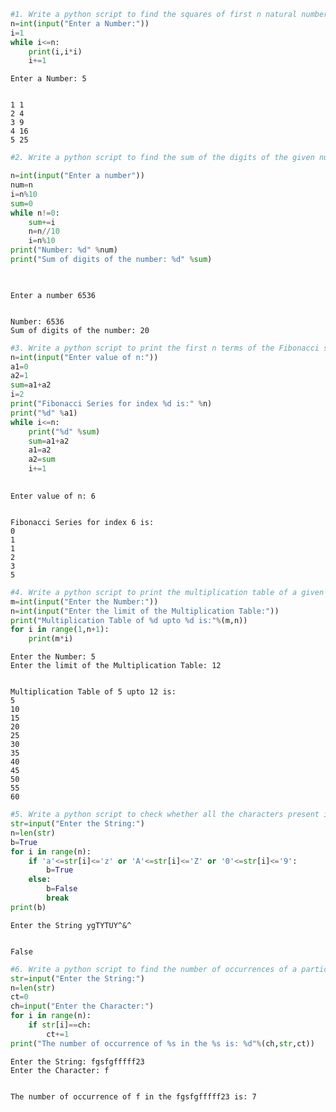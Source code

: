 ```python
#1. Write a python script to find the squares of first n natural numbers
n=int(input("Enter a Number:"))
i=1
while i<=n:
    print(i,i*i)
    i+=1
```

    Enter a Number: 5
    

    1 1
    2 4
    3 9
    4 16
    5 25
    


```python
#2. Write a python script to find the sum of the digits of the given number using a while loop. Display the number and the sum.

n=int(input("Enter a number"))
num=n
i=n%10
sum=0
while n!=0:
    sum+=i
    n=n//10
    i=n%10
print("Number: %d" %num)
print("Sum of digits of the number: %d" %sum)

    
```

    Enter a number 6536
    

    Number: 6536
    Sum of digits of the number: 20
    


```python
#3. Write a python script to print the first n terms of the Fibonacci series using while loop
n=int(input("Enter value of n:"))
a1=0
a2=1
sum=a1+a2
i=2
print("Fibonacci Series for index %d is:" %n)
print("%d" %a1)
while i<=n:
    print("%d" %sum)
    sum=a1+a2
    a1=a2
    a2=sum
    i+=1
    

```

    Enter value of n: 6
    

    Fibonacci Series for index 6 is:
    0
    1
    1
    2
    3
    5
    


```python
#4. Write a python script to print the multiplication table of a given number up to the specified limit using a for loop.
m=int(input("Enter the Number:"))
n=int(input("Enter the limit of the Multiplication Table:"))
print("Multiplication Table of %d upto %d is:"%(m,n))
for i in range(1,n+1):
    print(m*i)
```

    Enter the Number: 5
    Enter the limit of the Multiplication Table: 12
    

    Multiplication Table of 5 upto 12 is:
    5
    10
    15
    20
    25
    30
    35
    40
    45
    50
    55
    60
    


```python
#5. Write a python script to check whether all the characters present in a string are alphanumeric (uppercase letters, lowercase letters or digits) using for  with else. Print True if all characters are alphanumeric. Otherwise print False.
str=input("Enter the String:")
n=len(str)
b=True
for i in range(n):
    if 'a'<=str[i]<='z' or 'A'<=str[i]<='Z' or '0'<=str[i]<='9':
        b=True
    else:
        b=False
        break
print(b)
```

    Enter the String ygTYTUY^&^
    

    False
    


```python
#6. Write a python script to find the number of occurrences of a particular character present in the given string using a loop. (Don’t use string methods)
str=input("Enter the String:")
n=len(str)
ct=0
ch=input("Enter the Character:")
for i in range(n):
    if str[i]==ch:
        ct+=1
print("The number of occurrence of %s in the %s is: %d"%(ch,str,ct))
```

    Enter the String: fgsfgfffff23
    Enter the Character: f
    

    The number of occurrence of f in the fgsfgfffff23 is: 7
    


```python

```
